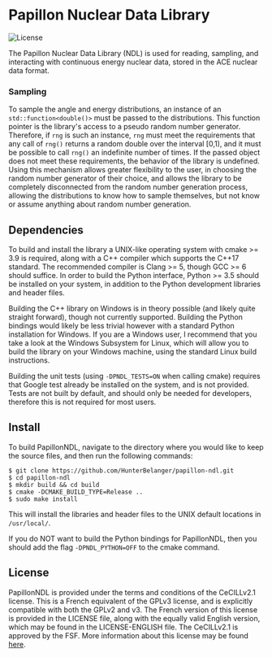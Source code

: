 # Papillon Nuclear Data Library
![License](https://img.shields.io/badge/License-CeCILL%20v2.1-brightgreen)

The Papillon Nuclear Data Library (NDL) is used for reading, sampling,
and interacting with continuous energy nuclear data, stored in the ACE
nuclear data format.

### Sampling
To sample the angle and energy distributions, an instance of an
```std::function<double()>``` must be passed to the distributions.
This function pointer is the library's access to a pseudo random
number generator. Therefore, if ```rng``` is such an instance, ```rng``` must
meet the requirements that any call of ```rng()``` returns a random double over
the interval [0,1), and it must be possible to call ```rng()``` an indefinite
number of times. If the passed object does not meet these requirements, the
behavior of the library is undefined. Using this mechanism allows greater
flexibility to the user, in choosing the random number generator of their
choice, and allows the library to be completely disconnected from the random
number generation process, allowing the distributions to know how to sample
themselves, but not know or assume anything about random number generation.

## Dependencies
To build and install the library a UNIX-like operating system with cmake >= 3.9
is required, along with a C++ compiler which supports the C++17 standard. The
recommended compiler is Clang >= 5, though GCC >= 6 should suffice. In order to
build the Python interface, Python >= 3.5 should be installed on your system, in
addition to the Python development libraries and header files.

Building the C++ library on Windows is in theory possible (and likely quite
straight forward), though not currently supported. Building the Python bindings
would likely be less trivial however with a standard Python installation for
Windows. If you are a Windows user, I recommend that you take a look at the
Windows Subsystem for Linux, which will allow you to build the library on your
Windows machine, using the standard Linux build instructions.

Building the unit tests (using ```-DPNDL_TESTS=ON``` when calling cmake)
requires that Google test already be installed on the system, and is not
provided. Tests are not built by default, and should only be needed for
developers, therefore this is not required for most users.

## Install
To build PapillonNDL, navigate to the directory where you would like to keep
the source files, and then run the following commands:
```
$ git clone https://github.com/HunterBelanger/papillon-ndl.git
$ cd papillon-ndl
$ mkdir build && cd build
$ cmake -DCMAKE_BUILD_TYPE=Release ..
$ sudo make install
```
This will install the libraries and header files to the UNIX default locations
in ```/usr/local/```.

If you do NOT want to build the Python bindings for PapillonNDL, then you should
add the flag ```-DPNDL_PYTHON=OFF``` to the cmake command.

## License
PapillonNDL is provided under the terms and conditions of the CeCILLv2.1
license. This is a French equivalent of the GPLv3 license, and is explicitly
compatible with both the GPLv2 and v3. The French version of this license is
provided in the LICENSE file, along with the equally valid English version, which
may be found in the LICENSE-ENGLISH file. The CeCILLv2.1 is approved by the FSF.
More information about this license may be found [here](https://cecill.info/).
